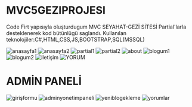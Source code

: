 # MVC5GEZIPROJESI
 Code Firt yapısıyla oluşturdugum MVC SEYAHAT-GEZİ SİTESİ
 Partial'larla desteklenerek kod bütünlügü saglandı.
 Kullanılan teknolojiler:C#,HTML,CSS,JS,BOOTSTRAP,SQL(MSSQL)
 
![anasayfa1](https://github.com/paladinxsweet/MVC5GEZIPROJESI/assets/94048854/36109a88-9634-40cb-a7fd-e7e1d95ec062)
![anasayfa2](https://github.com/paladinxsweet/MVC5GEZIPROJESI/assets/94048854/d161cec5-c8a7-43ec-ae1f-277c20220c9e)
![partial1](https://github.com/paladinxsweet/MVC5GEZIPROJESI/assets/94048854/91d3d715-206c-494c-86e6-b61a81a11fa2)
![partial2](https://github.com/paladinxsweet/MVC5GEZIPROJESI/assets/94048854/c02aa352-c154-41d2-a61f-f77f8c509002)
![about](https://github.com/paladinxsweet/MVC5GEZIPROJESI/assets/94048854/43e6a770-14e9-464b-9ec4-82cc116ae166)
![blogum1](https://github.com/paladinxsweet/MVC5GEZIPROJESI/assets/94048854/f37a1933-c61f-4c72-b816-621f62d6608c)
![blogum2](https://github.com/paladinxsweet/MVC5GEZIPROJESI/assets/94048854/79e18cc1-0141-4865-a9b5-1da7b28425c9)
![iletişim](https://github.com/paladinxsweet/MVC5GEZIPROJESI/assets/94048854/d69f665c-6fc3-4af1-ae26-a0990dd7af41)
![YORUM](https://github.com/paladinxsweet/MVC5GEZIPROJESI/assets/94048854/9995d920-c003-499e-ae2f-a138414f0c88)

 # ADMİN PANELİ
![girişformu](https://github.com/paladinxsweet/MVC5GEZIPROJESI/assets/94048854/72956774-cb3c-41db-9990-406dec874e35)
![adminyonetimpaneli](https://github.com/paladinxsweet/MVC5GEZIPROJESI/assets/94048854/05dfe445-8272-4986-b6f9-a56084a29e9a)
![yeniblogekleme](https://github.com/paladinxsweet/MVC5GEZIPROJESI/assets/94048854/c7c210c0-29bf-4068-944d-869b34ad8635)
![yorumlar](https://github.com/paladinxsweet/MVC5GEZIPROJESI/assets/94048854/2f50ffc7-c5e7-44c0-9931-7d3ce91a56cc)
